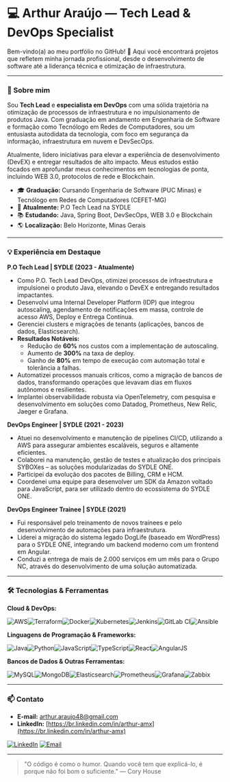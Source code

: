 # 💻 Arthur Araújo — Tech Lead & DevOps Specialist

Bem-vindo(a) ao meu portfólio no GitHub! 🚀
Aqui você encontrará projetos que refletem minha jornada profissional, desde o desenvolvimento de software até a liderança técnica e otimização de infraestrutura.

---

### 🚀 Sobre mim

Sou **Tech Lead** e **especialista em DevOps** com uma sólida trajetória na otimização de processos de infraestrutura e no impulsionamento de produtos Java. Com graduação em andamento em Engenharia de Software e formação como Tecnólogo em Redes de Computadores, sou um entusiasta autodidata da tecnologia, com foco em segurança da informação, infraestrutura em nuvem e DevSecOps.

Atualmente, lidero iniciativas para elevar a experiência de desenvolvimento (DevEX) e entregar resultados de alto impacto. Meus estudos estão focados em aprofundar meus conhecimentos em tecnologias de ponta, incluindo WEB 3.0, protocolos de rede e Blockchain.

*   🎓 **Graduação:** Cursando Engenharia de Software (PUC Minas) e Tecnólogo em Redes de Computadores (CEFET-MG)
*   💼 **Atualmente:** P.O Tech Lead na SYDLE
*   📚 **Estudando:** Java, Spring Boot, DevSecOps, WEB 3.0 e Blockchain
*   🌎 **Localização:** Belo Horizonte, Minas Gerais

---

### 💡 Experiência em Destaque

**P.O Tech Lead | SYDLE (2023 - Atualmente)**
*   Como P.O. Tech Lead DevOps, otimizei processos de infraestrutura e impulsionei o produto Java, elevando o DevEX e entregando resultados impactantes.
*   Desenvolvi uma Internal Developer Platform (IDP) que integrou autoscaling, agendamento de notificações em massa, controle de acesso AWS, Deploy e Entrega Contínua.
*   Gerenciei clusters e migrações de tenants (aplicações, bancos de dados, Elasticsearch).
*   **Resultados Notáveis:**
    *   Redução de **60%** nos custos com a implementação de autoscaling.
    *   Aumento de **300%** na taxa de deploy.
    *   Ganho de **80%** em tempo de execução com automação total e tolerância a falhas.
*   Automatizei processos manuais críticos, como a migração de bancos de dados, transformando operações que levavam dias em fluxos autônomos e resilientes.
*   Implantei observabilidade robusta via OpenTelemetry, com pesquisa e desenvolvimento em soluções como Datadog, Prometheus, New Relic, Jaeger e Grafana.

**DevOps Engineer | SYDLE (2021 - 2023)**
*   Atuei no desenvolvimento e manutenção de pipelines CI/CD, utilizando a AWS para assegurar ambientes escaláveis, seguros e altamente eficientes.
*   Colaborei na manutenção, gestão de testes e atualização dos principais SYBOXes – as soluções modularizadas do SYDLE ONE.
*   Participei da evolução dos pacotes de Billing, CRM e HCM.
*   Coordenei uma equipe para desenvolver um SDK da Amazon voltado para JavaScript, para ser utilizado dentro do ecossistema do SYDLE ONE.

**DevOps Engineer Trainee | SYDLE (2021)**
*   Fui responsável pelo treinamento de novos trainees e pelo desenvolvimento de automações para infraestrutura.
*   Liderei a migração do sistema legado DogLife (baseado em WordPress) para o SYDLE ONE, integrando um backend moderno com um frontend em Angular.
*   Conduzi a entrega de mais de 2.000 serviços em um mês para o Grupo NC, através do desenvolvimento de uma solução automatizada.

---

### 🛠️ Tecnologias & Ferramentas

**Cloud & DevOps:**

![AWS](https://img.shields.io/badge/AWS-232F3E?style=for-the-badge&logo=amazon-aws&logoColor=white)![Terraform](https://img.shields.io/badge/Terraform-7B42BC?style=for-the-badge&logo=terraform&logoColor=white)![Docker](https://img.shields.io/badge/Docker-2496ED?style=for-the-badge&logo=docker&logoColor=white)![Kubernetes](https://img.shields.io/badge/Kubernetes-326CE5?style=for-the-badge&logo=kubernetes&logoColor=white)![Jenkins](https://img.shields.io/badge/Jenkins-D24939?style=for-the-badge&logo=jenkins&logoColor=white)![GitLab CI](https://img.shields.io/badge/GitLab_CI-FC6D26?style=for-the-badge&logo=gitlab&logoColor=white)![Ansible](https://img.shields.io/badge/Ansible-EE0000?style=for-the-badge&logo=ansible&logoColor=white)

**Linguagens de Programação & Frameworks:**

![Java](https://img.shields.io/badge/Java-ED8B00?style=for-the-badge&logo=java&logoColor=white)![Python](https://img.shields.io/badge/Python-3776AB?style=for-the-badge&logo=python&logoColor=white)![JavaScript](https://img.shields.io/badge/JavaScript-F7DF1E?style=for-the-badge&logo=javascript&logoColor=black)![TypeScript](https://img.shields.io/badge/TypeScript-3178C6?style=for-the-badge&logo=typescript&logoColor=white)![React](https://img.shields.io/badge/React-20232A?style=for-the-badge&logo=react&logoColor=61DAFB)![AngularJS](https://img.shields.io/badge/AngularJS-E23237?style=for-the-badge&logo=angularjs&logoColor=white)

**Bancos de Dados & Outras Ferramentas:**

![MySQL](https://img.shields.io/badge/MySQL-4479A1?style=for-the-badge&logo=mysql&logoColor=white)![MongoDB](https://img.shields.io/badge/MongoDB-47A248?style=for-the-badge&logo=mongodb&logoColor=white)![Elasticsearch](https://img.shields.io/badge/Elasticsearch-005571?style=for-the-badge&logo=elasticsearch&logoColor=white)![Prometheus](https://img.shields.io/badge/Prometheus-E6522C?style=for-the-badge&logo=prometheus&logoColor=white)![Grafana](https://img.shields.io/badge/Grafana-F46800?style=for-the-badge&logo=grafana&logoColor=white)![Zabbix](https://img.shields.io/badge/Zabbix-D40000?style=for-the-badge&logo=zabbix&logoColor=white)

---

### 📫 Contato

*   **E-mail:** [arthur.araujo48@gmail.com](mailto:arthur.araujo48@gmail.com)
*   **LinkedIn:** [https://br.linkedin.com/in/arthur-amx](https://br.linkedin.com/in/arthur-amx)

<a href="https://br.linkedin.com/in/arthur-amx" target="_blank">![LinkedIn](https://img.shields.io/badge/LinkedIn-0A66C2?style=for-the-badge&logo=linkedin&logoColor=white)</a>
<a href="mailto:arthur.araujo48@gmail.com" target="_blank">![Email](https://img.shields.io/badge/Email-D14836?style=for-the-badge&logo=gmail&logoColor=white)</a>

---

> "O código é como o humor. Quando você tem que explicá-lo, é porque não foi bom o suficiente." — Cory House
